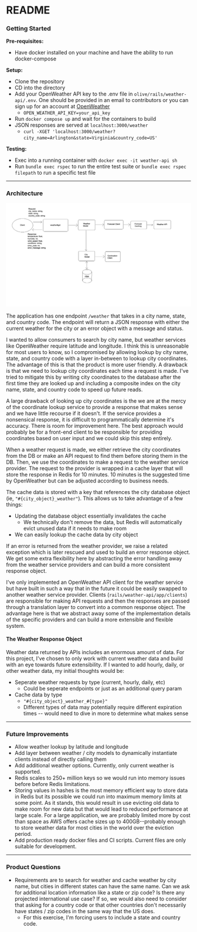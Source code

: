 # README

### Getting Started

**Pre-requisites:**

* Have docker installed on your machine and have the ability to run docker-compose

**Setup:**

* Clone the repository
* CD into the directory
* Add your OpenWeather API key to the .env file in `olive/rails/weather-api/.env`. One should be provided in an email to
  contributors or you can sign up for an account at [OpenWeather](https://openweathermap.org/api)
  * `OPEN_WEATHER_API_KEY=your_api_key`
* Run `docker compose up` and wait for the containers to build
* JSON responses are served at `localhost:3000/weather`
  * `curl -XGET 'localhost:3000/weather?city_name=Arlington&state=Virginia&country_code=US'`

**Testing:**

* Exec into a running container with `docker exec -it weather-api sh`
* Run `bundle exec rspec` to run the entire test suite or `bundle exec rspec filepath` to run a specific test file

***
### Architecture

![Architecture Diagram](./olive_architecture.png)

The application has one endpoint `/weather` that takes in a city name, state, and country code. The endpoint will
return a JSON response with either the current weather for the city or an error object with a message and status.

I wanted to allow consumers to search by city name, but weather services like OpenWeather require latitude and longitude.
I think this is unreasonable for most users to know, so I compromised by allowing lookup by city name, state, and country
code with a layer in-between to lookup city coordinates. The advantage of this is that the product is more user friendly.
A drawback is that we need to lookup city coordinates each time a request is made. I've tried to mitigate this by writing
city coordinates to the database after the first time they are looked up and including a composite index on the city name,
state, and country code to speed up future reads.

A large drawback of looking up city coordinates is the we are at the mercy of the coordinate lookup service to provide 
a response that makes sense and we have little recourse if it doesn't. If the service provides a nonsensical response, 
it is difficult to programmatically determine it's accuracy. There is room for improvement here. The best approach would 
probably be for a front-end client to be responsible for providing coordinates based on user input and we could skip 
this step entirely.

When a weather request is made, we either retrieve the city coordinates from the DB or make an API request to find them
before storing them in the DB. Then, we use the coordinates to make a request to the weather service provider. The request
to the provider is wrapped in a cache layer that will store the response in Redis for 10 minutes. 10 minutes is the suggested
time by OpenWeather but can be adjusted according to business needs.

The cache data is stored with a key that references the city database object (ie, `"#{city_object}_weather"`). This allows us
to take advantage of a few things:
* Updating the database object essentially invalidates the cache
  * We technically don't remove the data, but Redis will automatically evict unused data if it needs to make room
* We can easily lookup the cache data by city object

If an error is returned from the weather provider, we raise a related exception which is later rescued and used to build
an error response object. We get some extra flexibility here by abstracting the error handling away from the weather service
providers and can build a more consistent response object.

I've only implemented an OpenWeather API client for the weather service but have built in such a way that in the future
it could be easily swapped to another weather service provider. Clients (`rails/weather-api/app/clients`) are responsible for making API requests and then
the responses are passed through a translation layer to convert into a common response object. The advantage here is that
we abstract away some of the implementation details of the specific providers and can build a more extensible and flexible 
system.

#### The Weather Response Object

Weather data returned by APIs includes an enormous amount of data. For this project, I've chosen to only work with current
weather data and build with an eye towards future extensibility. If I wanted to add hourly, daily, or other weather data,
my initial thoughts would be:

* Seperate weather requests by type (current, hourly, daily, etc)
  * Could be seperate endpoints or just as an additional query param
* Cache data by type
  * `"#{city_object}_weather_#{type}"`
  * Different types of data may potentially require different expiration times -- would need to dive in more to determine
    what makes sense

***

### Future Improvements

* Allow weather lookup by latitude and longitude
* Add layer between weather / city models to dynamically instantiate clients instead of directly calling them
* Add additional weather options. Currently, only current weather is supported.
* Redis scales to 250+ million keys so we would run into memory issues before before Redis limitations. 
* Storing values in hashes is the most memory efficient way to store data in Redis but its possible we could run into maximum
  memory limits at some point. As it stands, this would result in use evicting old data to make room for new data but that
  would lead to reduced performance at large scale. For a large application, we are probably limited more by cost than
  space as AWS offers cache sizes up to 400GB--probably enough to store weather data for most cities in the world over the
  eviction period.
* Add production ready docker files and CI scripts. Current files are only suitable for development.


***
### Product Questions

* Requirements are to search for weather and cache weather by city name, but cities in different states can have the
  same name. Can we ask for additional location information like a state or zip code? Is there any projected
  international use case? If so, we would also need to consider that asking for a country code or that other countries
  don't necessarily have states / zip codes in the same way that the US does.
    * For this exercise, I'm forcing users to include a state and country code.
